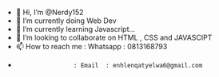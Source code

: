 - 👋 Hi, I’m @Nerdy152
- 👀 I’m currently doing Web Dev
- 🌱 I’m currently learning Javascript...
- 💞️ I’m looking to collaborate on HTML , CSS and JAVASCIPT
- 📫 How to reach me : Whatsapp : 0813168793
-                     : Email  : enhlenqatyelwa6@gmail.com

<!---
Nerdy152/Nerdy152 is a ✨ special ✨ repository because its `README.md` (this file) appears on your GitHub profile.
You can click the Preview link to take a look at your changes.
--->
